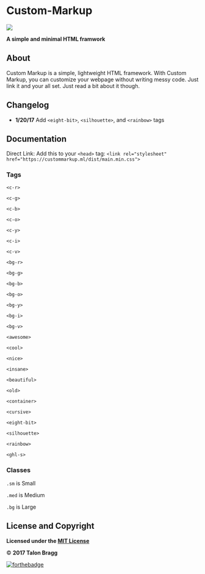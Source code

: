 # Custom-Markup
<img src="https://custommarkup.ml/css/assets/Custom%20Markup%20Logo.png">

**A simple and minimal HTML framwork**

## About
Custom Markup is a simple, lightweight HTML framework. With Custom Markup, you can customize your webpage without writing messy code. Just link it and your all set. Just read a bit about it though.

## Changelog
- **1/20/17**  Add `<eight-bit>`, `<silhouette>`, and `<rainbow>` tags 

## Documentation
Direct Link: Add this to your `<head>` tag:
`<link rel="stylesheet" href="https://custommarkup.ml/dist/main.min.css">`
### Tags
`<c-r>`

`<c-g>`

`<c-b>`

`<c-o>`

`<c-y>`

`<c-i>`

`<c-v>`

`<bg-r>`

`<bg-g>`

`<bg-b>`

`<bg-o>`

`<bg-y>`

`<bg-i>`

`<bg-v>`

`<awesome>`

`<cool>`

`<nice>`

`<insane>`

`<beautiful>`

`<old>`

`<container>`

`<cursive>`

`<eight-bit>`

`<silhouette>`

`<rainbow>`

`<ghl-s>`

### Classes
`.sm` is Small

`.med` is Medium

`.bg` is Large

## License and Copyright
**Licensed under the [MIT License](https://custommarkup.ml/LICENSE)**

:copyright: **2017 Talon Bragg**

[![forthebadge](http://forthebadge.com/images/badges/built-with-love.svg)]()
